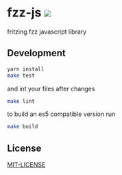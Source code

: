 # fzz-js [![](https://paulvollmer.net/fzz-js/badge.svg)](https://paulvollmer.net/fzz-js/)

fritzing fzz javascript library

## Development
```sh
yarn install
make test
```

and int your files after changes
```sh
make lint
```

to build an es5 compatible version run
```sh
make build
```

## License
[MIT-LICENSE](LICENSE)
